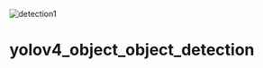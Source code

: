 ![detection1](https://user-images.githubusercontent.com/48116910/126133426-d4e186c9-809f-4fc9-a050-da1ed9341c08.jpg)
# yolov4_object_object_detection
